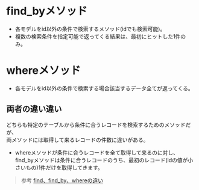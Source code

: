# find_byメソッド  
* 各モデルをid以外の条件で検索するメソッド(idでも検索可能)。  
* 複数の検索条件を指定可能で返ってくる結果は、最初にヒットした1件のみ。  

# whereメソッド  
* 各モデルをid以外の条件で検索する場合該当するデータ全てが返ってくる。  

## 両者の違い違い  
どちらも特定のテーブルから条件に合うレコードを検索するためのメソッドだが、<br>両メソッドには取得して来るレコードの件数に違いがある。  
* whereメソッドが条件に合うレコードを全て取得して来るのに対し、<br>find_byメソッドは条件に合うレコードのうち、最初のレコード(idの値が小さいもの)1件だけを取得してきます。

> 参考 
[find、find_by、whereの違い](https://qiita.com/tsuchinoko_run/items/f3926caaec461cfa1ca3)
